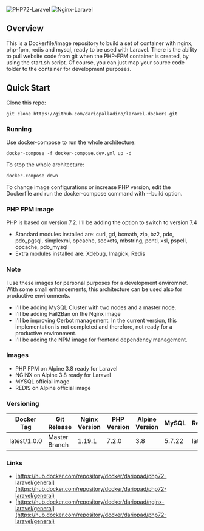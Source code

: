 ![PHP72-Laravel](https://img.shields.io/docker/pulls/dariopad/php72-laravel.svg?style=flat-square)
![Nginx-Laravel](https://img.shields.io/docker/pulls/dariopad/nginx-laravel.svg?style=flat-square)

## Overview
This is a Dockerfile/image repository to build a set of container with nginx, php-fpm, redis and mysql, ready to be used with Laravel. There is the ability to pull website code from git when the PHP-FPM container is created, by using the start.sh script. Of course, you can just map your source code folder to the container for development purposes.


## Quick Start
Clone this repo:
```
git clone https://github.com/dariopalladino/laravel-dockers.git
```
### Running
Use docker-compose to run the whole architecture:
```
docker-compose -f docker-compose.dev.yml up -d
```
To stop the whole architecture:
```
docker-compose down
```
To change image configurations or increase PHP version, edit the Dockerfile and run the docker-compose command with --build option. 

### PHP FPM image
PHP is based on version 7.2. I'll be adding the option to switch to version 7.4
- Standard modules installed are: 
curl, gd, bcmath, zip, bz2, pdo, pdo_pgsql, simplexml, opcache, sockets, mbstring, pcntl, xsl, pspell, opcache, pdo_mysql
- Extra modules installed are:
Xdebug, Imagick, Redis

### Note
I use these images for personal purposes for a development enviromnet. With some small enhancements, this architecture can be used also for productive environments.

- I'll be adding MySQL Cluster with two nodes and a master node.
- I'll be adding Fail2Ban on the Nginx image
- I'll be improving Cerbot management. In the current version, this implementation is not completed and therefore, not ready for a productive environment.
- I'll be adding the NPM image for frontend dependency management.

### Images
- PHP FPM on Alpine 3.8 ready for Laravel
- NGINX on Alpine 3.8 ready for Laravel
- MYSQL official image
- REDIS on Alpine official image

### Versioning
| Docker Tag | Git Release | Nginx Version | PHP Version | Alpine Version | MySQL | Redis |
|-----|-------|-----|--------|--------|--------|--------| 
| latest/1.0.0 | Master Branch | 1.19.1 | 7.2.0 | 3.8 | 5.7.22 | latest |


### Links
- [https://hub.docker.com/repository/docker/dariopad/php72-laravel/general](https://hub.docker.com/repository/docker/dariopad/php72-laravel/general)
- [https://hub.docker.com/repository/docker/dariopad/nginx-laravel/general](https://hub.docker.com/repository/docker/dariopad/php72-laravel/general)

